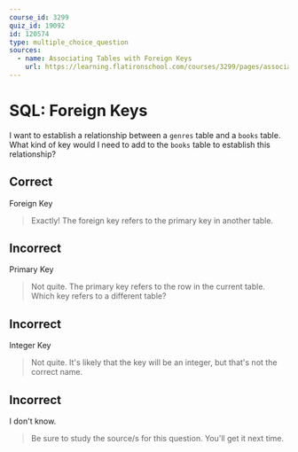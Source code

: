 ```yaml
---
course_id: 3299
quiz_id: 19092
id: 120574
type: multiple_choice_question
sources:
  - name: Associating Tables with Foreign Keys
    url: https://learning.flatironschool.com/courses/3299/pages/associating-tables-with-foreign-keys
---
```


# SQL: Foreign Keys

I want to establish a relationship between a `genres` table and a `books` table.
What kind of key would I need to add to the `books` table to establish this
relationship?

## Correct

Foreign Key

> Exactly! The foreign key refers to the primary key in another table.

## Incorrect

Primary Key

> Not quite. The primary key refers to the row in the current table. Which key
> refers to a different table?

## Incorrect

Integer Key

> Not quite. It's likely that the key will be an integer, but that's not the
> correct name.

## Incorrect

I don't know.

> Be sure to study the source/s for this question. You'll get it next time.
